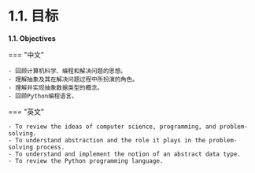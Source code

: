 # 1.1. 目标

**1.1. Objectives**

=== "中文"

    - 回顾计算机科学、编程和解决问题的思想。
    - 理解抽象及其在解决问题过程中所扮演的角色。
    - 理解并实现抽象数据类型的概念。
    - 回顾Python编程语言。

=== "英文"

    - To review the ideas of computer science, programming, and problem-solving.
    - To understand abstraction and the role it plays in the problem-solving process.
    - To understand and implement the notion of an abstract data type.
    - To review the Python programming language.